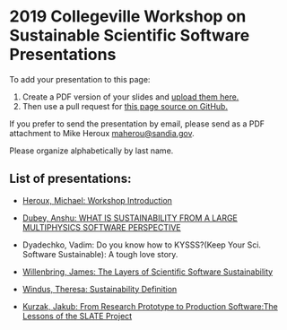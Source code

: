 # 2019 Collegeville Workshop on Sustainable Scientific Software Presentations

To add your presentation to this page:
1. Create a PDF version of your slides and [upload them here.](https://github.com/Collegeville/CW3S19/upload/master/WorkshopResources/Presentations)
1. Then use a pull request for [this page source on GitHub.](https://github.com/Collegeville/CW3S19/edit/master/WorkshopResources/Presentations/PresentationList.md)

If you prefer to send the presentation by email, please send as a PDF attachment to Mike Heroux <maherou@sandia.gov>.

Please organize alphabetically by last name.

## List of presentations:
- [Heroux, Michael: Workshop Introduction](HerouxIntroduction.pdf)
- [Dubey, Anshu: WHAT IS SUSTAINABILITY FROM A LARGE MULTIPHYSICS SOFTWARE PERSPECTIVE](sustainability_collegeville.pdf)
- Dyadechko, Vadim: Do you know how to KYSSS?(Keep Your Sci. Software Sustainable): A tough love story.
- [Willenbring, James: The Layers of Scientific Software Sustainability](sustainability_collegeville.pdf)
- [Windus, Theresa: Sustainability Definition](Windus-Sustainability-7-23-19.pdf)

- [Kurzak, Jakub: From Research Prototype to Production Software:The Lessons of the SLATE Project](CW3S19-Kurzak.pdf)
